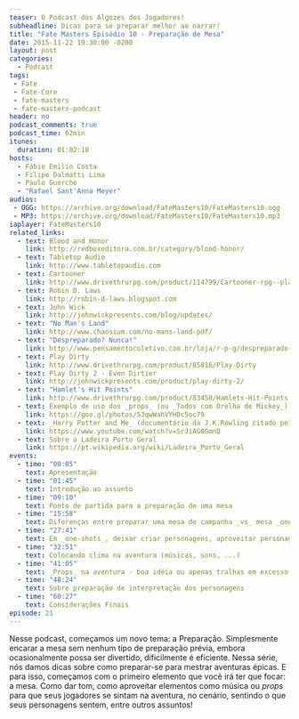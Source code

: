 ```yaml
---
teaser: O Podcast dos Algozes dos Jogadores!
subheadline: Dicas para se preparar melhor ao narrar!
title: "Fate Masters Episódio 10 - Preparação de Mesa"
date: 2015-11-22 19:30:00 -0200
layout: post
categories:
  - Podcast
tags:
 - Fate
 - Fate-Core
 - fate-masters
 - fate-masters-podcast
header: no
podcast_comments: true 
podcast_time: 62min
itunes:
  duration: 01:02:10
hosts:
  - Fábio Emilio Costa
  - Filipe Dalmatti Lima
  - Paulo Guerche
  - "Rafael Sant'Anna Meyer"
audios:
 - OGG: https://archive.org/download/FateMasters10/FateMasters10.ogg
 - MP3: https://archive.org/download/FateMasters10/FateMasters10.mp3
iaplayer: FateMasters10
related_links:
  - text: Blood and Honor
    link: http://redboxeditora.com.br/category/blood-honor/
  - text: Tabletop Audio
    link: http://www.tabletopaudio.com
  - text: Cartooner
    link: http://www.drivethrurpg.com/product/114799/Cartooner-rpg--play-your-favorite-toon
  - text: Robin D. Laws
    link: http://robin-d-laws.blogspot.com
  - text: John Wick
    link: http://johnwickpresents.com/blog/updates/
  - text: "No Man's Land"
    link: http://www.chaosium.com/no-mans-land-pdf/
  - text: "Despreparado? Nunca!"
    link: http://www.pensamentocoletivo.com.br/loja/r-p-g/despreparado-nunca/
  - text: Play Dirty
    link: http://www.drivethrurpg.com/product/85816/Play-Dirty
  - text: Play Dirty 2 - Even Dirtier
    link: http://johnwickpresents.com/product/play-dirty-2/
  - text: "Hamlet's Hit Points"
    link: http://www.drivethrurpg.com/product/83450/Hamlets-Hit-Points
  - text: Exemplo de uso dos _props_ (ou _Todos com Orelha de Mickey_)
    link: https://goo.gl/photos/53qwWahVYHDc5oc79
  - text: _Harry Potter and Me_ (documentário da J.K.Rowling citado pelo Mr. Mickey)
    link: https://www.youtube.com/watch?v=SrJiAG8GmnQ
  - text: Sobre a Ladeira Porto Geral
    link: https://pt.wikipedia.org/wiki/Ladeira_Porto_Geral
events:
  - time: "00:05"
    text: Apresentação
  - time: "01:45"
    text: Introdução ao assunto
  - time: "09:10"
    text: Ponto de partida para a preparação de uma mesa
  - time: "15:58"
    text: Diferenças entre preparar uma mesa de campanha _vs_ mesa _one-shot_
  - time: "27:41"
    text: Em _one-shots_, deixar criar personagens, aproveitar personagens do jogador ou já levar personagem pronto
  - time: "32:51"
    text: Colocando clima na aventura (músicas, sons, ...)
  - time: "41:05"
    text: _Props_ na aventura - boa idéia ou apenas tralhas em excesso
  - time: "48:24"
    text: Sobre preparação de interpretação dos personagens
  - time: "60:27"
    text: Considerações Finais
episode: 21
---
```


Nesse  podcast, começamos  um novo  tema: a  Preparação.  Simplesmente
encarar  a  mesa   sem  nenhum  tipo  de   preparação  prévia,  embora
ocasionalmente possa  ser divertido,  dificilmente é  eficiente. Nessa
série, nós damos  dicas sobre como preparar-se  para mestrar aventuras
épicas. E  para isso, começamos com  o primeiro elemento que  você irá
ter que  focar: a mesa. Como  dar tom, como aproveitar  elementos como
música ou  _props_ para que seus  jogadores se sintam na  aventura, no
cenário,  sentindo  o  que   seus  personagens  sentem,  entre  outros
assuntos!

